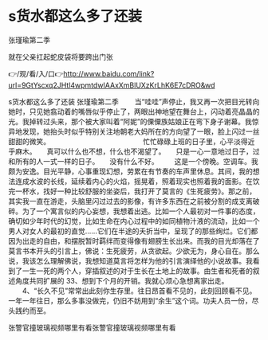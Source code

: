 # s货水都这么多了还装
张瑾瑜第二季

就在父亲扛起蛇皮袋将要跨出门张

👉/观/看/入/口👉http://www.baidu.com/link?url=9GtYscxq2JHtl4wpmtdwIAAxXmBlUXzKrLhK6E7cDRO&wd

s货水都这么多了还装
张瑾瑜第二季
　　当“哇哇”声停止，我又再一次把目光转向她时，只见她翕动着的嘴唇似乎停止了，两眼出神地望在舞台上，闪动着亮晶晶的光。我掉转过头来，那个被大家叫着“阿妮”的傈僳族姑娘正在弯下身子谢幕。我惊异地发现，她抬头时似乎特别关注地朝老大妈所在的方向望了一眼，脸上闪过一丝甜甜的微笑。
　　　　　　　　　　　　　忙忙碌碌上班的日子里，心平淡得近乎麻木。　　真可以什么也不想，什么也不渴望了。　　只是一心一意地过日子，过和所有的人一式一样的日子。　　没有什么不好。
　　这是一个傍晚。空调车。我颇为安逸。目光平静，心事重现幻想，劳累在有节奏的车声里休息。其间，我的想法连成水波的长线，延续着内心的火焰，摇晃着，照着现实也照着我的面影。在饮完一杯水，找好一种比较舒服的坐姿后，我打开了莫言的《生死疲劳》。那之前，其实我一直在游走，头脑里闪过过去的影像，有许多东西在之前被分割的成支离破碎。为了一个寓言似的内心妄想，我想着出逃。比如一个人最初对一件事的态度，确切如少年时代的幻觉，比如生命在内心过程中的如同植物汁液的流动，比如一个男人对女人的最初的直觉……它们在半途的夭折当中，呈现了的那些绚烂。它们都因为出走的自由，和摆脱暂时羁绊而变得像有翅膀生长出来。而我的目光却落在了莫言书本开头的引言上，佛说：生死疲劳，从贪欲起。少欲无为，身心自在。那么说，我该怎么理解佛说，我想知道莫言将怎样为他的引言演绎他的小说故事。我看到了一生一死的两个人，穿插叙述的对于生长在土地上的故事。由生者和死者的叙述角度共同扩展的
	33、想到下个月的开销。我就心烦心急想离家出走。
　　4、“长久不见”常常出此刻你生存里。往日昂首看不见的，此刻回顾看不见。一年一年往日，那么多事没做完，仍旧不妨用到“余生”这个词。功夫人员一份，尽头践约而至。

张警官撞玻璃视频哪里有看张警官撞玻璃视频哪里有看
